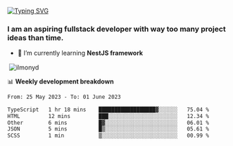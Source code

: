 [![Typing SVG](https://readme-typing-svg.herokuapp.com?color=%23e07a5f&size=40&center=false&vCenter=true&multiline=true&width=900&height=70&lines=Hi%2C+my+name+is+Oleg)](https://git.io/typing-svg)

<h3>
  I am an aspiring fullstack developer with way too many project ideas than time.</h3>

- 🌱 I’m currently learning **NestJS framework**

<p align="left">
</p>






<p>&nbsp;<img align="center" src="https://github-readme-stats.vercel.app/api?username=ilmonyd&show_icons=true&theme=calm&locale=en" alt="ilmonyd" /></p>


📊 **Weekly development breakdown**
<!--START_SECTION:waka-->

```txt
From: 25 May 2023 - To: 01 June 2023

TypeScript   1 hr 18 mins    ██████████████████▓░░░░░░   75.04 %
HTML         12 mins         ███░░░░░░░░░░░░░░░░░░░░░░   12.34 %
Other        6 mins          █▓░░░░░░░░░░░░░░░░░░░░░░░   06.01 %
JSON         5 mins          █▒░░░░░░░░░░░░░░░░░░░░░░░   05.61 %
SCSS         1 min           ▒░░░░░░░░░░░░░░░░░░░░░░░░   00.99 %
```

<!--END_SECTION:waka-->
